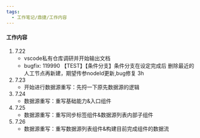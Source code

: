```yaml
---
tags:
  - 工作笔记/鼎捷/工作内容
---
```

#### 工作内容
1. 7.22
	- vscode私有仓库调研并开始输出文档
	- bugfix: 119990 【TEST】【条件分支】条件分支在设定完成后 删除最近的人工节点再新建，期望传参nodeId更新,bug修复 3h
2. 7.23
	- 开始进行数据源重写：先捋一下原先数据源的逻辑
3. 7.24
	- 数据源重写：重写基础能力&入口组件
4. 7.25
	- 数据源重写：重写同步标签组件&数据源列表内部子组件
5. 7.26
	- 数据源重写：重写数据源列表组件&构建目前完成组件的数据流